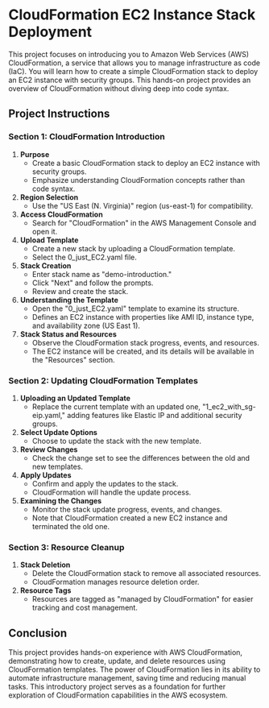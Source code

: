 # **CloudFormation EC2 Instance Stack Deployment**

This project focuses on introducing you to Amazon Web Services (AWS) CloudFormation, a service that allows you to manage infrastructure as code (IaC). You will learn how to create a simple CloudFormation stack to deploy an EC2 instance with security groups. This hands-on project provides an overview of CloudFormation without diving deep into code syntax.

## Project Instructions

### Section 1: CloudFormation Introduction

1. **Purpose**
    - Create a basic CloudFormation stack to deploy an EC2 instance with security groups.
    - Emphasize understanding CloudFormation concepts rather than code syntax.
2. **Region Selection** 
    - Use the "US East (N. Virginia)" region (us-east-1) for compatibility.
3. **Access CloudFormation** 
    - Search for "CloudFormation" in the AWS Management Console and open it.
4. **Upload Template**
    - Create a new stack by uploading a CloudFormation template.
    - Select the 0_just_EC2.yaml file.
5. **Stack Creation**
    - Enter stack name as "demo-introduction."
    - Click "Next" and follow the prompts.
    - Review and create the stack.
6. **Understanding the Template**
    - Open the "0_just_EC2.yaml" template to examine its structure.
    - Defines an EC2 instance with properties like AMI ID, instance type, and availability zone (US East 1).
7. **Stack Status and Resources**
    - Observe the CloudFormation stack progress, events, and resources.
    - The EC2 instance will be created, and its details will be available in the "Resources" section.

### Section 2: Updating CloudFormation Templates

1. **Uploading an Updated Template**
    - Replace the current template with an updated one, "1_ec2_with_sg-eip.yaml," adding features like Elastic IP and additional security groups.
2. **Select Update Options**
    - Choose to update the stack with the new template.
3. **Review Changes**
    - Check the change set to see the differences between the old and new templates.
4. **Apply Updates**
    - Confirm and apply the updates to the stack.
    - CloudFormation will handle the update process.
5. **Examining the Changes**
    - Monitor the stack update progress, events, and changes.
    - Note that CloudFormation created a new EC2 instance and terminated the old one.

### Section 3: Resource Cleanup

1. **Stack Deletion**
    - Delete the CloudFormation stack to remove all associated resources.
    - CloudFormation manages resource deletion order.
2. **Resource Tags**
    - Resources are tagged as "managed by CloudFormation" for easier tracking and cost management.

## Conclusion

This project provides hands-on experience with AWS CloudFormation, demonstrating how to create, update, and delete resources using CloudFormation templates. The power of CloudFormation lies in its ability to automate infrastructure management, saving time and reducing manual tasks. This introductory project serves as a foundation for further exploration of CloudFormation capabilities in the AWS ecosystem.
